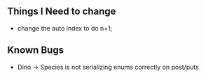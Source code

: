 

## Things I Need to change
* change the auto index to do n+1;


## Known Bugs
* Dino -> Species is not serializing enums correctly on post/puts